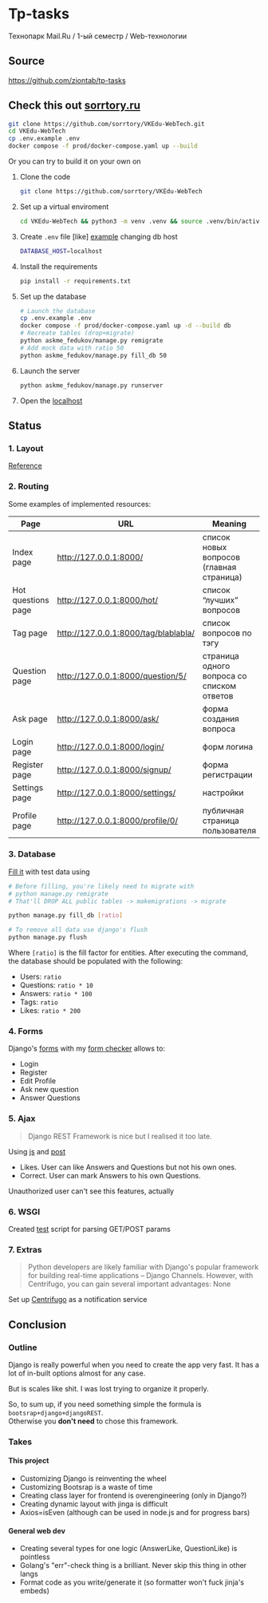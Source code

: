 # Tp-tasks

Технопарк Mail.Ru / 1-ый семестр / Web-технологии

## Source

<https://github.com/ziontab/tp-tasks>

## Check this out [sorrtory.ru](sorrtory.ru)

```sh
git clone https://github.com/sorrtory/VKEdu-WebTech.git
cd VKEdu-WebTech
cp .env.example .env
docker compose -f prod/docker-compose.yaml up --build
```

Or you can try to build it on your own on

1. Clone the code

    ```bash
    git clone https://github.com/sorrtory/VKEdu-WebTech
    ```

2. Set up a virtual enviroment

    ```bash
    cd VKEdu-WebTech && python3 -m venv .venv && source .venv/bin/activate
    ```

3. Create `.env` file [like] [example](.env.example) changing db host

    ```sh
    DATABASE_HOST=localhost
    ```

4. Install the requirements

    ```bash
    pip install -r requirements.txt
    ```

5. Set up the database

    ```sh
    # Launch the database
    cp .env.example .env
    docker compose -f prod/docker-compose.yaml up -d --build db
    # Recreate tables (drop+migrate)
    python askme_fedukov/manage.py remigrate
    # Add mock data with ratio 50
    python askme_fedukov/manage.py fill_db 50  
    ```

6. Launch the server

    ```bash
    python askme_fedukov/manage.py runserver
    ```

7. Open the [localhost](http://127.0.0.1:8000/)

## Status

### 1. Layout

[Reference](https://github.com/ziontab/tp-tasks/blob/master/files/markdown/task-1.md#6-%D0%BF%D1%80%D0%B8%D0%BC%D0%B5%D1%80%D0%BD%D1%8B%D0%B9-%D0%B2%D0%BD%D0%B5%D1%88%D0%BD%D0%B8%D0%B9-%D0%B2%D0%B8%D0%B4-%D1%81%D1%82%D1%80%D0%B0%D0%BD%D0%B8%D1%86)

### 2. Routing

Some examples of implemented resources:

| Page                              | URL                                    | Meaning                                    |
|-----------------------------------|----------------------------------------|--------------------------------------------|
| Index page                        | <http://127.0.0.1:8000/>               | список новых вопросов (главная страница)   |
| Hot questions page                | <http://127.0.0.1:8000/hot/>           | список “лучших” вопросов                   |
| Tag page                          | <http://127.0.0.1:8000/tag/blablabla/> | список вопросов по тэгу                    |
| Question page                     | <http://127.0.0.1:8000/question/5/>    | страница одного вопроса со списком ответов |
| Ask page                          | <http://127.0.0.1:8000/ask/>           | форма создания вопроса                     |
| Login page                        | <http://127.0.0.1:8000/login/>         | форм логина                                |
| Register page                     | <http://127.0.0.1:8000/signup/>        | форма регистрации                          |
| Settings page                     | <http://127.0.0.1:8000/settings/>      | настройки                                  |
| Profile page                      | <http://127.0.0.1:8000/profile/0/>     | публичная страница пользователя            |

### 3. Database

[Fill it](askme_fedukov/app/management/commands/fill_db.py) with test data using

```sh
# Before filling, you're likely need to migrate with 
# python manage.py remigrate
# That'll DROP ALL public tables -> makemigrations -> migrate

python manage.py fill_db [ratio]

# To remove all data use django's flush
python manage.py flush
```

Where `[ratio]` is the fill factor for entities.
After executing the command, the database should be populated with the following:

- Users: `ratio`
- Questions: `ratio * 10`
- Answers: `ratio * 100`
- Tags: `ratio`
- Likes: `ratio * 200`

### 4. Forms

Django's [forms](askme_fedukov/app/forms.py)
with my [form checker](/askme_fedukov/app/utils/form_checker.py) allows to:

- Login
- Register
- Edit Profile
- Ask new question
- Answer Questions

### 5. Ajax

> Django REST Framework is nice but I realised it too late.

Using [js](./askme_fedukov/app/static/ajax.js) and [post](https://github.com/sorrtory/VKEdu-WebTech/blob/master/askme_fedukov/app/views.py#L277-L316)

- Likes. User can like Answers and Questions but not his own ones.
- Correct. User can mark Answers to his own Questions.

Unauthorized user can't see this features, actually

### 6. WSGI

Created [test](wsgi/test.py) script for parsing GET/POST params

### 7. Extras

> Python developers are likely familiar with Django's popular framework for building real-time applications – Django Channels. However, with Centrifugo, you can gain several important advantages: None

Set up [Centrifugo](./askme_fedukov/app/utils/notification.py) as a notification service

## Conclusion

### Outline

Django is really powerful when you need to create the app very fast.
It has a lot of in-built options almost for any case.

But is scales like shit. I was lost trying to organize it properly.

So, to sum up, if you need something simple the formula is `bootsrap+django+djangoREST`. \
Otherwise you **don't need** to chose this framework.

### Takes

#### This project

- Customizing Django is reinventing the wheel
- Customizing Bootsrap is a waste of time
- Creating class layer for frontend is overengineering (only in Django?)
- Creating dynamic layout with jinga is difficult
- Axios=isEven (although can be used in node.js and for progress bars)

#### General web dev

- Creating several types for one logic (AnswerLike, QuestionLike) is pointless
- Golang's "err"-check thing is a brilliant. Never skip this thing in other langs
- Format code as you write/generate it (so formatter won't fuck jinja's embeds)
